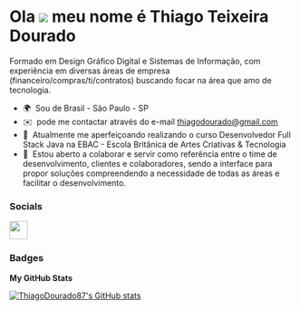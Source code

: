 Ola  ![](https://user-images.githubusercontent.com/18350557/176309783-0785949b-9127-417c-8b55-ab5a4333674e.gif) meu nome é Thiago Teixeira Dourado
===============================================================================================================================================

Formado em Design Gráfico Digital e Sistemas de Informação, com experiência em diversas áreas de empresa (financeiro/compras/ti/contratos) buscando focar na área que amo de tecnologia.

* 🌍  Sou de Brasil - São Paulo - SP
* ✉️  pode me contactar através do e-mail [thiagodourado@gmail.com](mailto:thiagodourado@gmail.com)
* 🧠  Atualmente me aperfeiçoando realizando o curso Desenvolvedor Full Stack Java na EBAC - Escola Britânica de Artes Criativas & Tecnologia
* 🤝  Estou aberto a colaborar e servir como referência entre o  time de desenvolvimento, clientes e colaboradores, sendo a interface para propor soluções compreendendo a necessidade de todas as áreas e facilitar o desenvolvimento.


### Socials

<p align="left"> <a href="https://www.github.com/ThiagoDourado87" target="_blank" rel="noreferrer"><img src="https://raw.githubusercontent.com/danielcranney/readme-generator/main/public/icons/socials/github.svg" width="32" height="32" /></a></p>

### Badges

<b>My GitHub Stats</b>

<a href="http://www.github.com/ThiagoDourado87"><img src="https://github-readme-stats.vercel.app/api?username=ThiagoDourado87&show_icons=true&hide=&count_private=true&title_color=0891b2&text_color=ffffff&icon_color=0891b2&bg_color=1c1917&hide_border=true&show_icons=true" alt="ThiagoDourado87's GitHub stats" /></a>
